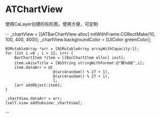 # ATChartView
使用CaLayer创建的柱形图，使用方便，可定制

···
 _chartView = [[ATBarChartVIew alloc] initWithFrame:CGRectMake(10, 100, 400, 400)];
    _chartView.backgroundColor = [UIColor greenColor];
    
    NSMutableArray *arr = [NSMutableArray arrayWithCapacity:1];
    for (int i =0 ; i < 12; i++) {
        BarChartItem *item = [[BarChartItem alloc] init];
        item.xAisxTitle = [NSString stringWithFormat:@"第%d级",i];
        item.dataArr = @[
                         @(arc4random() % 27 + 1),
                         @(arc4random() % 27 + 1),
                         ];
        [arr addObject:item];
    }
    
    _chartView.dataArr = arr;
    [self.view addSubview:_chartView];
···
